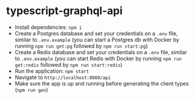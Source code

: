 # typescript-graphql-api

- Install dependencies: `npm i`
- Create a Postgres database and set your credentials on a `.env` file, similar to `.env.example` (you can start a Postgres db with Docker by running `npm run get:pg` followed by `npm run start:pg`)
- Create a Redis database and set your credentials on a `.env` file, similar to `.env.example` (you can start Redis with Docker by running `npm run get:redis` followed by `npm run start:redis`)
- Run the application: `npm start`
- Navigate to `http://localhost:8080/api`
- Make sure the app is up and running before generating the client types (`npm run gen`)
